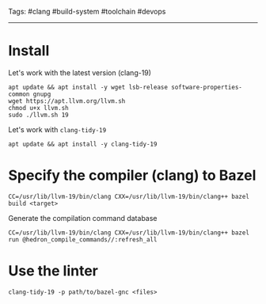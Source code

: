 Tags: #clang #build-system #toolchain #devops

---
# Install 

Let's work with the latest version (clang-19)

```shell
apt update && apt install -y wget lsb-release software-properties-common gnupg
wget https://apt.llvm.org/llvm.sh
chmod u+x llvm.sh
sudo ./llvm.sh 19
```

Let's work with `clang-tidy-19` 

```shell
apt update && apt install -y clang-tidy-19
```
# Specify the compiler (clang) to Bazel

```shell
CC=/usr/lib/llvm-19/bin/clang CXX=/usr/lib/llvm-19/bin/clang++ bazel build <target>
```

Generate the compilation command database

```shell
CC=/usr/lib/llvm-19/bin/clang CXX=/usr/lib/llvm-19/bin/clang++ bazel run @hedron_compile_commands//:refresh_all
```

# Use the linter

```shell
clang-tidy-19 -p path/to/bazel-gnc <files>
```
